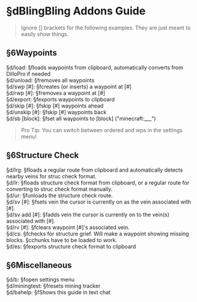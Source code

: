 # §dBlingBling Addons Guide
> Ignore [] brackets for the following examples. They are just meant to easily show things.

## §6Waypoints

§d/load: §floads waypoints from clipboard, automatically converts from DilloPro if needed  
§d/unload: §fremoves all waypoints  
§d/swp [#]: §fcreates (or inserts) a waypoint at [#]  
§d/rwp [#]: §fremoves a waypoint at [#]  
§d/export: §fexports waypoints to clipboard  
§d/skip [#]: §fskip [#] waypoints ahead  
§d/unskip [#]: §fskip [#] waypoints back  
§d/sb [block]: §fset all waypoints to [block] ("minecraft:___")  

> Pro Tip: You can switch between ordered and wps in the settings menu!

## §6Structure Check

§d/lrg: §floads a regular route from clipboard and automatically detects nearby veins for struc check format.  
§d/lr: §floads structure check format from clipboard, or a regular route for converting to struc check format manually.  
§d/ur: §funloads the structure check route.  
§d/sv [#]: §fsets vein the cursor is currently on as the vein associated with [#].  
§d/sv add [#]: §fadds vein the cursor is currently on to the vein(s) associated with [#].  
§d/rv [#]: §fclears waypoint [#]'s associated vein.  
§d/cs: §fchecks for structure grief. Will make a waypoint showing missing blocks. §cchunks have to be loaded to work.  
§d/es: §fexports structure check format to clipboard

## §6Miscellaneous

§d/b: §fopen settings menu  
§d/miningtest: §fresets mining tracker  
§d/bahelp: §fShows this guide in text chat
